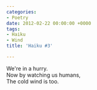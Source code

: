 ```yaml
---
categories:
- Poetry
date: 2012-02-22 00:00:00 +0000
tags:
- Haiku
- Wind
title: 'Haiku #3'

---
```

We're in a hurry.  
Now by watching us humans,   
The cold wind is too.